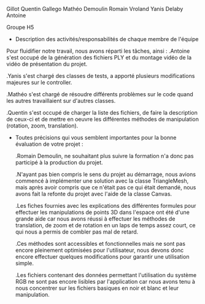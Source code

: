 Gillot Quentin
Gallego Mathéo
Demoulin Romain
Vroland Yanis
Delaby Antoine

Groupe H5

- Description des activités/responsabilités de chaque membre de l'équipe

Pour fluidifier notre travail, nous avons réparti les tâches, ainsi :
  .Antoine s'est occupé de la génération des fichiers PLY et du montage vidéo de la vidéo de présentation du projet.

  .Yanis s'est chargé des classes de tests, a apporté plusieurs modifications majeures sur le controller.

  .Mathéo s'est chargé de résoudre différents problèmes sur le code quand les autres travaillaient sur d'autres classes.
  
  .Quentin s'est occupé de charger la liste des fichiers, de faire la description de ceux-ci et de mettre en oeuvre  les différentes méthodes de manipulation (rotation, zoom, translation).

- Toutes précisions qui vous semblent importantes pour la bonne évaluation de votre projet :

  .Romain Demoulin, ne souhaitant plus suivre la formation n'a donc pas participé à la production du projet.

  .N'ayant pas bien compris le sens du projet au démarrage, nous avions commencé à implémenter une solution avec la classe TriangleMesh, mais après avoir compris que ce n'était pas ce qui était demandé, nous avons fait la refonte du projet avec l'aide de la classe Canvas.

  .Les fiches fournies avec les explications des différentes formules pour effectuer les manipulations de points 3D dans l'espace ont été d'une grande aide car nous avons réussi à effectuer les méthodes de translation, de zoom et de rotation en un laps de temps assez court, ce qui nous a permis de combler pas mal de retard.

  .Ces méthodes sont accessibles et fonctionnelles mais ne sont pas encore pleinement optimisées pour l'utilisateur, nous devons donc encore effectuer quelques modifications pour garantir une utilisation simple.
  
  .Les fichiers contenant des données permettant l'utilisation du système RGB ne sont pas encore lisibles par l'application car nous avons tenu à nous concentrer sur les fichiers basiques en noir et blanc et leur manipulation.
  
